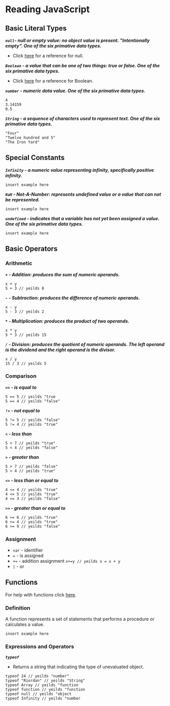 # Reading JavaScript

## Basic Literal Types

_**`null`- null or empty value: no object value is present. "Intentionally empty". One of the six primative data types.**_

  * Click [here](https://developer.mozilla.org/en-US/docs/Web/JavaScript/Reference/Global_Objects/null) for a reference for null. 

_**`Boolean` - a value that can be one of two things: true or false. One of the six primative data types.**_

  * Click [here](https://developer.mozilla.org/en-US/docs/Web/JavaScript/Reference/Global_Objects/Boolean) for a reference for Boolean.

_**`number` - numeric data value. One of the six primative data types.**_

```
4
3.14159
0.5
```

_**`String` - a sequence of characters used to represent text. One of the six primative data types.**_

```
"Four"
"Twelve hundred and 5"
"The Iron Yard"
```

## Special Constants

_**`Infinity` - a numeric value representing infinity, specifically positive infinity.**_

```
insert example here
```

_**`NaN` - Not-A-Number: represents undefined value or a value that can not be represented.**_

```
insert example here
```

_**`undefined` - indicates that a variable has not yet been assigned a value. One of the six primative data types.**_

```
insert example here
```

## Basic Operators

### Arithmetic

_**`+` - Addition: produces the sum of numeric operands.**_

```
x + y
5 + 3 // yeilds 8
```

_**`-` - Subtraction: produces the difference of numeric operands.**_  

```
x - y
5 - 3 // yeilds 2
``` 

_**`*` - Multiplication: produces the product of two operands.**_

```
x * y
5 * 3 // yeilds 15
```

_**`/` - Division: produces the quotient of numeric operands. The left operand is the dividend and the right operand is the divisor.**_

```
x / y
15 / 3 // yeilds 5
``` 


### Comparison
_**`==` - is equal to**_

```
5 == 5 // yeilds "true
5 == 4 // yeilds "false"
```

_**`!=` - not equal to**_

```
5 != 5 // yeilds "false"
5 != 4 // yeilds "true"
```

_**`<` - less than**_

```
5 < 7 // yeilds "true"
5 < 4 // yeilds "false"
```

_**`>` - greater than**_

```
5 > 7 // yeilds "false"
5 > 4 // yeilds "true"
```

_**`<=` - less than or equal to**_

```
4 <= 4 // yeilds "true"
4 <= 5 // yeilds "true"
4 <= 3 // yeilds "false"
```

_**`>=` - greater than or equal to**_

```
6 >= 6 // yeilds "true"
6 >= 4 // yeilds "true"
6 >= 9 // yeilds "false"
```

### Assignment
* `var` - identifier
* `=` - is assigned
* `+=` - addition assignment ```` x+=y // yeilds x = x + y ````
* `|` - or

## Functions

For help with functions click [here](https://developer.mozilla.org/en-US/docs/Web/JavaScript/Guide/Functions).

### Definition

A function represents a set of statements that performs a procedure or calculates a value. 

```
insert example here
```
### Expressions and Operators
_**`typeof`**_
 * Returns a string that indicating the type of unevaluated object.
 
```
typeof 24 // yeilds "number"
typeof "Riordan" // yeilds "String"
typeof Array // yeilds "function
typeof function // yeilds "function
typeof null // yeilds "object
typeof Infinity // yeilds "number
```
